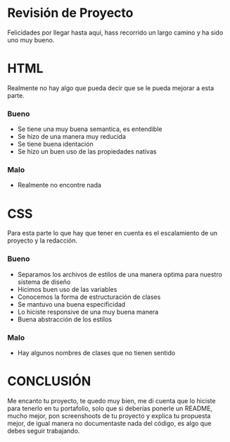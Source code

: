 
# Revisión de Proyecto 

Felicidades por llegar hasta aquí, hass recorrido un largo camino y ha sido uno muy bueno.

# HTML

Realmente no hay algo que pueda decir que se le pueda mejorar a esta parte.

###  Bueno

- Se tiene una muy buena semantica, es entendible
- Se hizo de una manera muy reducida 
- Se tiene buena identación
- Se hizo un buen uso de las propiedades nativas

### Malo

- Realmente no encontre nada

# CSS

Para esta parte lo que hay que tener en cuenta es el escalamiento de un proyecto y la redacción.

### Bueno

- Separamos los archivos de estilos de una manera optima para nuestro sistema de diseño
- Hicimos buen uso de las variables
- Conocemos la forma de estructuración de clases
- Se mantuvo una buena especificidad
- Lo hiciste responsive de una muy buena manera
- Buena abstracción de los estilos

### Malo

- Hay algunos nombres de clases que no tienen sentido


# CONCLUSIÓN

Me encanto tu proyecto, te quedo muy bien, me di cuenta que lo hiciste para tenerlo en tu portafolio, solo que si deberías ponerle un README, mucho mejor, pon screenshoots de tu proyecto y explica tu propuesta mejor, de igual manera no documentaste nada del código, es algo que debes seguir trabajando.
